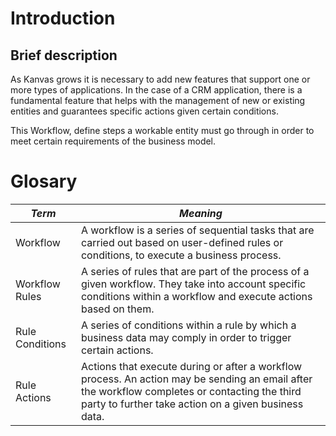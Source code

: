 # Introduction

## Brief description

As Kanvas grows it is necessary to add new features that support one or more types of applications. In the case of a CRM application, there is a fundamental feature that helps with the management of new or existing entities and guarantees specific actions given certain conditions. 

This Workflow, define steps a workable entity must go through in order to meet certain requirements of the business model.


# Glosary

|*Term*|*Meaning*|
|------|---------|
| Workflow    | A workflow is a series of sequential tasks that are carried out based on user-defined rules or conditions, to execute a business process.|
| Workflow Rules | A series of rules that are part of the process of a given workflow. They take into account specific conditions within a workflow and execute actions based on them.|
| Rule Conditions | A series of conditions within a rule by which a business data may comply in order to trigger certain actions.|
| Rule Actions | Actions that execute during or after a workflow process. An action may be sending an email after the workflow completes or contacting the third party to further take action on a given business data.|






